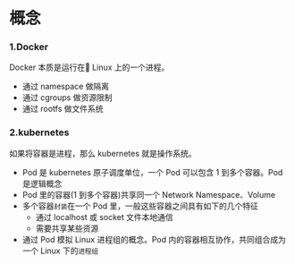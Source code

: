# 概念

### 1.Docker

Docker 本质是运行在 Linux 上的一个进程。

+ 通过 namespace 做隔离
+ 通过 cgroups 做资源限制
+ 通过 rootfs 做文件系统

### 2.kubernetes

如果将容器是进程，那么 kubernetes 就是操作系统。

+ Pod 是 kubernetes 原子调度单位，一个 Pod 可以包含 1 到多个容器。Pod 是逻辑概念
+ Pod 里的容器(1 到多个容器)共享同一个 Network Namespace、Volume
+ 多个容器`封装`在一个 Pod 里，一般这些容器之间具有如下的几个特征
  + 通过 localhost 或 socket 文件本地通信
  + 需要共享某些资源
+ 通过 Pod 模拟 Linux 进程组的概念。Pod 内的容器相互协作，共同组合成为一个 Linux 下的`进程组`
